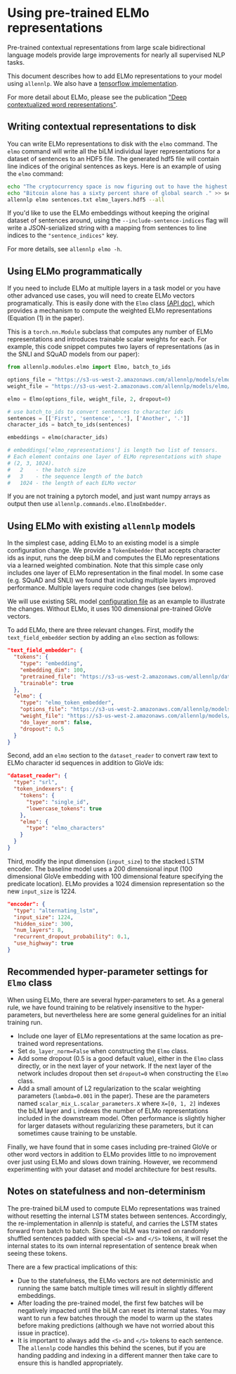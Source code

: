 # Using pre-trained ELMo representations

Pre-trained contextual representations from large scale bidirectional
language models provide large improvements for nearly all supervised
NLP tasks.

This document describes how to add ELMo representations to your model using `allennlp`.
We also have a [tensorflow implementation](https://github.com/allenai/bilm-tf).

For more detail about ELMo, please see the publication ["Deep contextualized word representations"](http://arxiv.org/abs/1802.05365).

## Writing contextual representations to disk

You can write ELMo representations to disk with the `elmo` command.  The `elmo`
command will write all the biLM individual layer representations for a dataset
of sentences to an HDF5 file. The generated hdf5 file will contain line indices
of the original sentences as keys. Here is an example of using the `elmo` command:

```bash
echo "The cryptocurrency space is now figuring out to have the highest search on Google globally ." > sentences.txt
echo "Bitcoin alone has a sixty percent share of global search ." >> sentences.txt
allennlp elmo sentences.txt elmo_layers.hdf5 --all
```

If you'd like to use the ELMo embeddings without keeping the original dataset of
sentences around, using the `--include-sentence-indices` flag will write a
JSON-serialized string with a mapping from sentences to line indices to the
`"sentence_indices"` key.

For more details, see `allennlp elmo -h`. 

## Using ELMo programmatically

If you need to include ELMo at multiple layers in a task model or you have other advanced use cases, you will need to create ELMo vectors programatically.
This is easily done with the `Elmo` class [(API doc)](https://github.com/allenai/allennlp/blob/master/allennlp/modules/elmo.py#L27), which provides a mechanism to compute the weighted ELMo representations (Equation (1) in the paper).

This is a `torch.nn.Module` subclass that computes any number of ELMo
representations and introduces trainable scalar weights for each.
For example, this code snippet computes two layers of representations
(as in the SNLI and SQuAD models from our paper):

```python
from allennlp.modules.elmo import Elmo, batch_to_ids

options_file = "https://s3-us-west-2.amazonaws.com/allennlp/models/elmo/2x4096_512_2048cnn_2xhighway/elmo_2x4096_512_2048cnn_2xhighway_options.json"
weight_file = "https://s3-us-west-2.amazonaws.com/allennlp/models/elmo/2x4096_512_2048cnn_2xhighway/elmo_2x4096_512_2048cnn_2xhighway_weights.hdf5"

elmo = Elmo(options_file, weight_file, 2, dropout=0)

# use batch_to_ids to convert sentences to character ids
sentences = [['First', 'sentence', '.'], ['Another', '.']]
character_ids = batch_to_ids(sentences)

embeddings = elmo(character_ids)

# embeddings['elmo_representations'] is length two list of tensors.
# Each element contains one layer of ELMo representations with shape
# (2, 3, 1024).
#   2    - the batch size
#   3    - the sequence length of the batch
#   1024 - the length of each ELMo vector
```

If you are not training a pytorch model, and just want numpy arrays as output
then use `allennlp.commands.elmo.ElmoEmbedder`.


## Using ELMo with existing `allennlp` models

In the simplest case, adding ELMo to an existing model is a simple
configuration change.  We provide a `TokenEmbedder` that accepts
character ids as input, runs the deep biLM and computes the ELMo representations
via a learned weighted combination.
Note that this simple case only includes one layer of ELMo representation
in the final model.
In some case (e.g. SQuAD and SNLI) we found that including multiple layers improved performance.  Multiple layers require code changes (see below).

We will use existing SRL model [configuration file](../../training_config/semantic_role_labeler.jsonnet) as an example to illustrate the changes.  Without ELMo, it uses 100 dimensional pre-trained GloVe vectors.

To add ELMo, there are three relevant changes.  First, modify the `text_field_embedder` section by adding an `elmo` section as follows:

```json
"text_field_embedder": {
  "tokens": {
    "type": "embedding",
    "embedding_dim": 100,
    "pretrained_file": "https://s3-us-west-2.amazonaws.com/allennlp/datasets/glove/glove.6B.100d.txt.gz",
    "trainable": true
  },
  "elmo": {
    "type": "elmo_token_embedder",
    "options_file": "https://s3-us-west-2.amazonaws.com/allennlp/models/elmo/2x4096_512_2048cnn_2xhighway/elmo_2x4096_512_2048cnn_2xhighway_options.json",
    "weight_file": "https://s3-us-west-2.amazonaws.com/allennlp/models/elmo/2x4096_512_2048cnn_2xhighway/elmo_2x4096_512_2048cnn_2xhighway_weights.hdf5",
    "do_layer_norm": false,
    "dropout": 0.5
  }
}
```

Second, add an `elmo` section to the `dataset_reader` to convert raw text to ELMo character id sequences in addition to GloVe ids:

```json
"dataset_reader": {
  "type": "srl",
  "token_indexers": {
    "tokens": {
      "type": "single_id",
      "lowercase_tokens": true
    },
    "elmo": {
      "type": "elmo_characters"
    }
  }
}
```

Third, modify the input dimension (`input_size`) to the stacked LSTM encoder.
The baseline model uses a 200 dimensional input (100 dimensional GloVe embedding with 100 dimensional feature specifying the predicate location).
ELMo provides a 1024 dimension representation so the new `input_size` is 1224.

```json
"encoder": {
  "type": "alternating_lstm",
  "input_size": 1224,
  "hidden_size": 300,
  "num_layers": 8,
  "recurrent_dropout_probability": 0.1,
  "use_highway": true
}
```

## Recommended hyper-parameter settings for `Elmo` class

When using ELMo, there are several hyper-parameters to set.  As a general rule, we have found
training to be relatively insensitive to the hyper-parameters, but nevertheless here are some
general guidelines for an initial training run.

* Include one layer of ELMo representations at the same location as pre-trained word representations.
* Set `do_layer_norm=False` when constructing the `Elmo` class.
* Add some dropout (0.5 is a good default value), either in the `Elmo` class directly, or in the next layer of your network.  If the next layer of the network includes dropout then set `dropout=0` when constructing the `Elmo` class.
* Add a small amount of L2 regularization to the scalar weighting parameters (`lambda=0.001` in the paper).  These are the parameters named `scalar_mix_L.scalar_parameters.X` where `X=[0, 1, 2]` indexes the biLM layer and `L` indexes the number of ELMo representations included in the downstream model.  Often performance is slightly higher for larger datasets without regularizing these parameters, but it can sometimes cause training to be unstable.

Finally, we have found that in some cases including pre-trained GloVe or other word vectors in addition to ELMo provides little to no improvement over just using ELMo and slows down training.  However, we recommend experimenting with your dataset and model architecture for best results.

## Notes on statefulness and non-determinism

The pre-trained biLM used to compute ELMo representations was trained without resetting the internal LSTM states between sentences.
Accordingly, the re-implementation in allennlp is stateful, and carries the LSTM states forward from batch to batch.
Since the biLM was trained on randomly shuffled sentences padded with special `<S>` and `</S>` tokens, it will reset the internal states to its own internal representation of sentence break when seeing these tokens.

There are a few practical implications of this:

* Due to the statefulness, the ELMo vectors are not deterministic and running the same batch multiple times will result in slightly different embeddings.
* After loading the pre-trained model, the first few batches will be negatively impacted until the biLM can reset its internal states.  You may want to run a few batches through the model to warm up the states before making predictions (although we have not worried about this issue in practice).
* It is important to always add the `<S>` and `</S>` tokens to each sentence.  The `allennlp` code handles this behind the scenes, but if you are handing padding and indexing in a different manner then take care to ensure this is handled appropriately.
